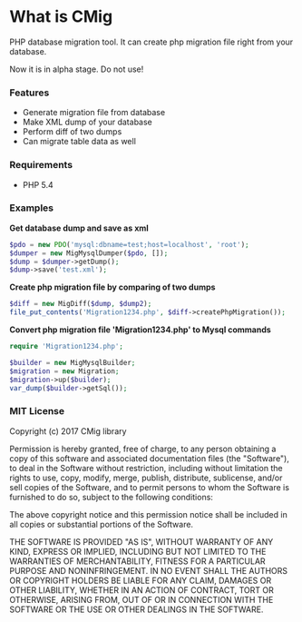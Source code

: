 # What is CMig

PHP database migration tool. It can create php migration file right from your database.

Now it is in alpha stage. Do not use!

### Features

* Generate migration file from database
* Make XML dump of your database
* Perform diff of two dumps
* Can migrate table data as well

### Requirements
- PHP 5.4

### Examples

**Get database dump and save as xml**
```php
$pdo = new PDO('mysql:dbname=test;host=localhost', 'root');
$dumper = new MigMysqlDumper($pdo, []);
$dump = $dumper->getDump();
$dump->save('test.xml');
```

**Create php migration file by comparing of two dumps**
```php
$diff = new MigDiff($dump, $dump2);
file_put_contents('Migration1234.php', $diff->createPhpMigration());
```


**Convert php migration file 'Migration1234.php' to Mysql commands**
```php
require 'Migration1234.php';

$builder = new MigMysqlBuilder;
$migration = new Migration;
$migration->up($builder);
var_dump($builder->getSql());
```

### MIT License

Copyright (c) 2017 CMig library

Permission is hereby granted, free of charge, to any person obtaining a copy
of this software and associated documentation files (the "Software"), to deal
in the Software without restriction, including without limitation the rights
to use, copy, modify, merge, publish, distribute, sublicense, and/or sell
copies of the Software, and to permit persons to whom the Software is
furnished to do so, subject to the following conditions:

The above copyright notice and this permission notice shall be included in all
copies or substantial portions of the Software.

THE SOFTWARE IS PROVIDED "AS IS", WITHOUT WARRANTY OF ANY KIND, EXPRESS OR
IMPLIED, INCLUDING BUT NOT LIMITED TO THE WARRANTIES OF MERCHANTABILITY,
FITNESS FOR A PARTICULAR PURPOSE AND NONINFRINGEMENT. IN NO EVENT SHALL THE
AUTHORS OR COPYRIGHT HOLDERS BE LIABLE FOR ANY CLAIM, DAMAGES OR OTHER
LIABILITY, WHETHER IN AN ACTION OF CONTRACT, TORT OR OTHERWISE, ARISING FROM,
OUT OF OR IN CONNECTION WITH THE SOFTWARE OR THE USE OR OTHER DEALINGS IN THE
SOFTWARE.